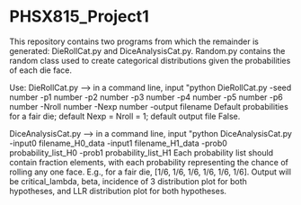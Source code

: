 # PHSX815_Project1

This repository contains two programs from which the remainder is generated: DieRollCat.py and DiceAnalysisCat.py. Random.py contains the random class used to create
categorical distributions given the probabilities of each die face.

Use:
DieRollCat.py --> in a command line, input "python DieRollCat.py -seed number -p1 number -p2 number -p3 number -p4 number -p5 number -p6 number -Nroll number -Nexp number -output filename
Default probabilities for a fair die; default Nexp = Nroll = 1; default output file False.

DiceAnalysisCat.py --> in a command line, input "python DiceAnalysisCat.py -input0 filename_H0_data -input1 filename_H1_data -prob0 probability_list_H0 -prob1 probability_list_H1
Each probability list should contain fraction elements, with each probability representing the chance of rolling any one face. E.g., for a fair die, [1/6, 1/6, 1/6, 1/6, 1/6, 1/6].
Output will be critical_lambda, beta, incidence of 3 distribution plot for both hypotheses, and LLR distribution plot for both hypotheses.
